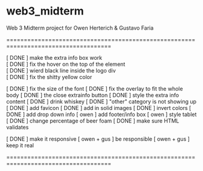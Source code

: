 web3_midterm
============

Web 3 Midterm project for Owen Herterich &amp; Gustavo Faria


====================================================================================

[ DONE ] make the extra info box work</br>
[ DONE ] fix the hover on the top of the element</br>
[ DONE ] wierd black line inside the logo div</br>
[ DONE ] fix the shitty yellow color</br> 

[ DONE ] fix the size of the font
[ DONE ] fix the overlay to fit the whole body
[ DONE ] the close extrainfo button
[ DONE ] style the extra info content
[ DONE ] drink whiskey
[ DONE ] "other" category is not showing up
[ DONE ] add favicon
[ DONE ] add in solid images
[ DONE ] invert colors
[ DONE ] add drop down info
[ owen ] add footer/info box
[ owen ] style tablet
[ DONE ] change percentage of beer foam
[ DONE ] make sure HTML validates

[ DONE ] make it responsive
[ owen + gus ] be responsible
[ owen + gus ] keep it real

====================================================================================